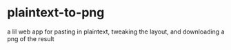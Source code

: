 # plaintext-to-png
a lil web app for pasting in plaintext, tweaking the layout, and downloading a png of the result
